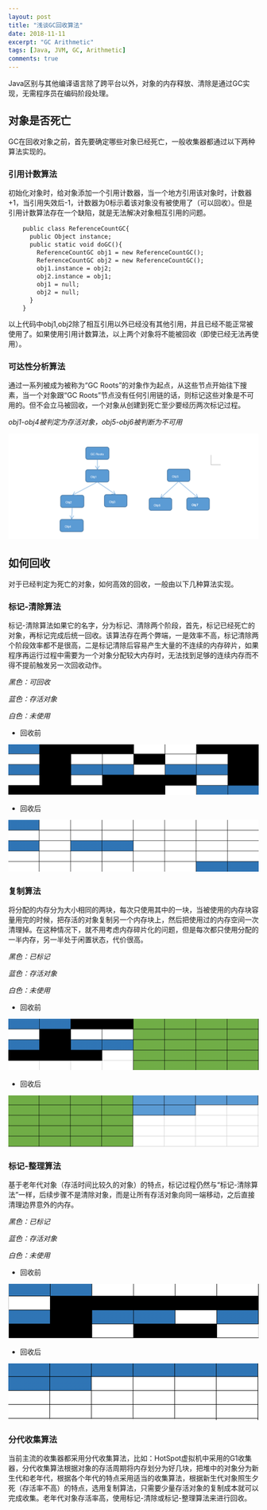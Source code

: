 ```yaml
---
layout: post
title: "浅谈GC回收算法"
date: 2018-11-11
excerpt: "GC Arithmetic"
tags: [Java, JVM, GC, Arithmetic]
comments: true
---
```


Java区别与其他编译语言除了跨平台以外，对象的内存释放、清除是通过GC实现，无需程序员在编码阶段处理。

## 对象是否死亡

GC在回收对象之前，首先要确定哪些对象已经死亡，一般收集器都通过以下两种算法实现的。

### 引用计数算法

初始化对象时，给对象添加一个引用计数器，当一个地方引用该对象时，计数器+1，当引用失效后-1，计数器为0标示着该对象没有被使用了（可以回收）。但是引用计数算法存在一个缺陷，就是无法解决对象相互引用的问题。

```
    public class ReferenceCountGC{
      public Object instance;
      public static void doGC(){
        ReferenceCountGC obj1 = new ReferenceCountGC();
        ReferenceCountGC obj2 = new ReferenceCountGC();
        obj1.instance = obj2;
        obj2.instance = obj1;
        obj1 = null;
        obj2 = null;
      }
    }

```

以上代码中obj1,obj2除了相互引用以外已经没有其他引用，并且已经不能正常被使用了。如果使用引用计数算法，以上两个对象将不能被回收（即使已经无法再使用）。

### 可达性分析算法
 通过一系列被成为被称为“GC Roots”的对象作为起点，从这些节点开始往下搜素，当一个对象跟“GC Roots”节点没有任何引用链的话，则标记这些对象是不可用的。但不会立马被回收，一个对象从创建到死亡至少要经历两次标记过程。

 *obj1-obj4被判定为存活对象，obj5-obj6被判断为不可用*

 ![GC-Roots](https://github.com/neaix/neaix.github.io/raw/master/assets/img/gc-root.png)



 ## 如何回收

 对于已经判定为死亡的对象，如何高效的回收，一般由以下几种算法实现。

 ### 标记-清除算法

 标记-清除算法如果它的名字，分为标记、清除两个阶段，首先，标记已经死亡的对象，再标记完成后统一回收。该算法存在两个弊端，一是效率不高，标记清除两个阶段效率都不是很高，二是标记清除后容易产生大量的不连续的内存碎片，如果程序再运行过程中需要为一个对象分配较大内存时，无法找到足够的连续内存而不得不提前触发另一次回收动作。

*黑色：可回收*     

*蓝色：存活对象*    

*白色：未使用*

- 回收前

 ![回收前](https://github.com/neaix/neaix.github.io/raw/master/assets/img/bq-1.png)

- 回收后

 ![回收后](https://github.com/neaix/neaix.github.io/raw/master/assets/img/bj-2.png)




 ###  复制算法

将分配的内存分为大小相同的两块，每次只使用其中的一块，当被使用的内存块容量用完的时候，把存活的对象复制另一个内存块上，然后把使用过的内存空间一次清理掉。在这种情况下，就不用考虑内存碎片化的问题，但是每次都只使用分配的一半内存，另一半处于闲置状态，代价很高。

*黑色：已标记*

*蓝色：存活对象*

*白色：未使用*

- 回收前

![回收前](https://github.com/neaix/neaix.github.io/raw/master/assets/img/copy-1.png)

- 回收后

![回收后](https://github.com/neaix/neaix.github.io/raw/master/assets/img/copy-2.png)


### 标记-整理算法

基于老年代对象（存活时间比较久的对象）的特点，标记过程仍然与“标记-清除算法”一样，后续步骤不是清除对象，而是让所有存活对象向同一端移动，之后直接清理边界意外的内存。

*黑色：已标记*

*蓝色：存活对象*

*白色：未使用*


- 回收前

![回收前](https://github.com/neaix/neaix.github.io/raw/master/assets/img/bj-copy-1.png)

- 回收后

![回收后](https://github.com/neaix/neaix.github.io/raw/master/assets/img/bj-copy2.png)


### 分代收集算法

当前主流的收集器都采用分代收集算法，比如：HotSpot虚拟机中采用的G1收集器，分代收集算法根据对象的存活周期将内存划分为好几块，把堆中的对象分为新生代和老年代，根据各个年代的特点采用适当的收集算法，根据新生代对象照生夕死（存活率不高）的特点，选用复制算法，只需要少量存活对象的复制成本就可以完成收集。老年代对象存活率高，使用标记-清除或标记-整理算法来进行回收。
